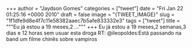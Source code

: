 
+++
author = "Jaydson Gomes"
categories = ["tweet"]
date = "Fri Jan 22 01:25:16 +0000 2010"
draft = false
image = "{TWEET_IMAGE}"
slug = "1f1dfe9d8e4f7c11e58382aaec7b5afe833332e3"
tags = ["tweet"]
title = """Eu já estou a 19 meses,2 ..."""
+++
Eu já estou a 19 meses,2 semanas,3 dias e 12 horas sem usuar esta droga RT: @ileopoldes:Está passando na band um filme chinês sobre vampiros
